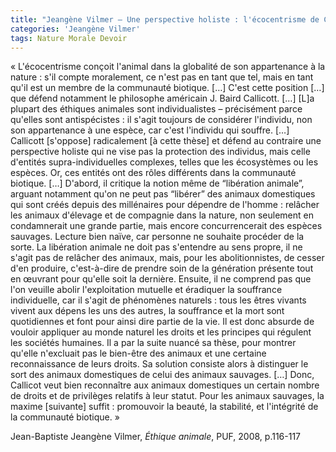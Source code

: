 ```yaml
---
title: "Jeangène Vilmer – Une perspective holiste : l'écocentrisme de Callicott"
categories: 'Jeangène Vilmer'
tags: Nature Morale Devoir
---
```


« L'écocentrisme conçoit l'animal dans la globalité de son appartenance à la nature : s'il compte moralement, ce n'est pas en tant que tel, mais en tant qu'il est un membre de la communauté biotique. […] C'est cette position […] que défend notamment le philosophe américain J. Baird Callicott. […] [L]a plupart des éthiques animales sont individualistes – précisément parce qu'elles sont antispécistes : il s'agit toujours de considérer l'individu, non son appartenance à une espèce, car c'est l'individu qui souffre. […] Callicott [s'oppose] radicalement [à cette thèse] et défend au contraire une perspective holiste qui ne vise pas la protection des individus, mais celle d'entités supra-individuelles complexes, telles que les écosystèmes ou les espèces. Or, ces entités ont des rôles différents dans la communauté biotique. […]
D'abord, il critique la notion même de “libération animale”, arguant notamment qu'on ne peut pas “libérer” des animaux domestiques qui sont créés depuis des millénaires pour dépendre de l'homme : relâcher les animaux d'élevage et de compagnie dans la nature, non seulement en condamnerait une grande partie, mais encore concurrencerait des espèces sauvages. Lecture bien naïve, car personne ne souhaite procéder de la sorte. La libération animale ne doit pas s'entendre au sens propre, il ne s'agit pas de relâcher des animaux, mais, pour les abolitionnistes, de cesser d'en produire, c'est-à-dire de prendre soin de la génération présente tout en œuvrant pour qu'elle soit la dernière. Ensuite, il ne comprend pas que l'on veuille abolir l'exploitation mutuelle et éradiquer la souffrance individuelle, car il s'agit de phénomènes naturels : tous les êtres vivants vivent aux dépens les uns des autres, la souffrance et la mort sont quotidiennes et font pour ainsi dire partie de la vie. Il est donc absurde de vouloir appliquer au monde naturel les droits et les principes qui régulent les sociétés humaines. Il a par la suite nuancé sa thèse, pour montrer qu'elle n'excluait pas le bien-être des animaux et une certaine reconnaissance de leurs droits. Sa solution consiste alors à distinguer le sort des animaux domestiques de celui des animaux sauvages. […] Donc, Callicot veut bien reconnaître aux animaux domestiques un certain nombre de droits et de privilèges relatifs à leur statut. Pour les animaux sauvages, la maxime [suivante] suffit : promouvoir la beauté, la stabilité, et l'intégrité de la communauté biotique. »

Jean-Baptiste Jeangène Vilmer, _Éthique animale_, PUF, 2008, p.116-117